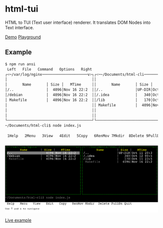 # html-tui

HTML to TUI (Text user interface) renderer. It translates DOM Nodes into Text interface.

[Demo](http://azproduction.github.io/html-tui/example/)
[Playground](http://jsbin.com/kigowe/2/edit?html,output)

## Example

```bash
$ npm run ansi
 Left   File   Command   Options   Right
┌<─/var/log/nginx─────────────────────v>┐┌<─~/Documents/html-cli───────────────v>┐
│                                       ││                                       │
│       Name       │ Size │   MTime     ││       Name       │ Size │   MTime     │
│/..               │  4096│Nov 16 22:2  ││/..               │UP-DIR│Oct 11 20:3  │
│/debian           │  4096│Nov 16 22:2  ││/.idea            │   340│Oct 12 00:5  │
│ Makefile         │  4096│Nov 16 22:2  ││/lib              │   170│Oct 11 23:5  │
│                                       ││ Makefile         │  4096│Nov 16 22:2  │
│                                       ││                                       │
│                                       ││                                       │
└───────────────────────────────────────┘└───────────────────────────────────────┘
~/Documents/html-cli$ node index.js

 1Help   2Menu   3View   4Edit   5Copy   6RenMov 7Mkdir  8Delete 9PullDn 10Quit
```

![](index.png)

[Live example](http://azproduction.github.io/html-tui/example/)
